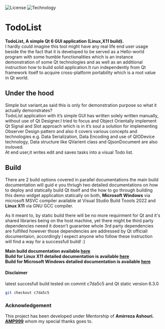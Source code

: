 
![License](https://img.shields.io/badge/license-GPL-green)
![Technology](https://img.shields.io/badge/-Qt%20C%2B%2B%20GUI-bright)

# TodoList

__TodoList, A simple Qt 6 GUI application (Linux,X11 build).__  
I hardly could imagine this tool might have any real life end user usage beside the
the fact that it is developed to be served as a Hello-world program with some humble
functionalities which is an instance demonstration of some Qt technologies and as well
as an additional instruction how to build solid application.It run independently from Qt
framework itself to acquire cross-platform portability which is a root value in Qt world.
## Under the hood
Simple but variant,as said this is only for demonstration purpose so what it
actually demonstrates?  
TodoList application with it’s simple GUI has written solely written manually, without use of Qt
Designer.I tried to focus and Object Orientally implement Qt Signal and Slot approach
which is in it’s soul a solution for implementing Observer Design pattern and also it covers
various concepts and technologies e.g. Data Serialization, Data Encoding and use of
QIODevice technology, Data structure like QVarient class and QjsonDocument are also invloved.  
At end user,it writes edit and saves tasks into a visual Todo list.  
## Build  
There are 2 build options covered in parallel documentations 
the main build documentation will guid e you thriugh two detailed documentations on how to deploy
and statically build Qt itself and the how to go through building this demo widget application statically 
on both, __Microsoft Windows__ via microsoft MSVC compiler available at Visual Studio Build Toools 2022 and __Linux X11__ via GNU GCC compiler.  

As it meant to, by static build there will be no more requirment for Qt and it's shared libraries being on the host machine, yet there might be third party dependencies neeed it doesn't guarantee whole 3rd party dependencies are fulfilled however those dependencies are addressed by Qt officiall 
documentaion, accordingly I expect anyone who follow these instruction will find a way for a successfull build! :)  


__Main build documentation available [here]()__  
__Build for Linux X11 detailed documentation is available [here]()__  
__Build for Microsoft Windows detailed documentation is available [here]()__

#### Disclaimer
latest succesfull build tested on commit c7da5c5 and Qt static version 6.3.0
```sh
git checkout c7da5c5
```

### Acknowledgement
This project has been developed under Mentorship of __Amirreza Ashouri. [AMP999](https://github.com/AMP999)__ whom my special thanks goes to.


